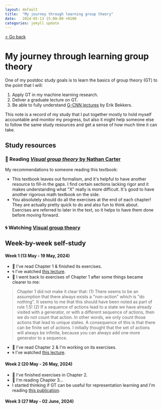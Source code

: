 ```yaml
---
layout: default
title:  "My journey through learning group theory"
date:   2024-05-13 15:00:00 +0100
categories: jekyll update
---
```


<p>
   <a href="/kamilazdybal.github.io/#blog">
      < Go back
  </a>
</p>

# My journey through learning group theory

One of my postdoc study goals is to learn the basics of group theory (GT) to the point that I will:

1. Apply GT in my machine learning research.
2. Deliver a graduate lecture on GT.
3. Be able to fully understand [G-CNN lectures](https://www.youtube.com/playlist?list=PL8FnQMH2k7jzPrxqdYufoiYVHim8PyZWd) by Erik Bekkers.

This note is a record of my study that I put together mostly to hold myself accountable and monitor my progress, 
but also it might help someone else to follow the same study resources and get a sense of how much time it can take.

## Study resources

### 📕 Reading [*Visual group theory* by Nathan Carter](https://github.com/liwei766/visual-group-theory/blob/master/visual%20group%20theory.pdf)

My recommendations to someone reading this textbook:

- This textbook leaves out formalism, and it's helpful to have another resource to fill-in the gaps. I find certain sections lacking rigor and it makes understanding what "X" really is more difficult. It's good to have another rigorous math textbook on the side.
- You absolutely should do all the exercises at the end of each chapter! They are actually pretty quick to do and also fun to think about. Exercises are referred to later in the text, so it helps to have them done before moving forward.

### 🌀 Watching [Visual group theory](https://www.youtube.com/playlist?list=PLwV-9DG53NDxU337smpTwm6sef4x-SCLv)

## Week-by-week self-study

#### Week 1 (13 May - 19 May, 2024)

- 📕 I've read Chapter 1 & finished its exercises.
- 🌀 I've watched [this lecture](https://youtu.be/UwTQdOop-nU).
- 📕 I went back to exercises of Chapter 1 after some things became clearer to me:

> Chapter 1 did not make it clear that:
> (1) There seems to be an assumption that there always exists a "non-action" which is "do nothing". It seems to me that this should have been noted as part of rule 1.5!
> (2) If a sequence of actions lead to a state we have already visited with a generator, or with a different
> sequence of actions, then we do not count that action. In other words, we only count those actions that lead
> to unique states. A consequence of this is that there can be finite set of actions. I initially thought that the
> set of actions will always be infinite, because you can always add one more generator to a sequence.
 
- 📕 I've read Chapter 2 & I'm working on its exercises.
- 🌀 I've watched [this lecture](https://youtu.be/vzEObOzsSKY).

#### Week 2 (20 May - 26 May, 2024)

- 📕 I've finished exercises in Chapter 2.
- 📕 I'm reading Chapter 3...
- I started thinking if GT can be useful for representation learning and I'm reading [this publication](https://proceedings.mlr.press/v206/marchetti23b.html).

#### Week 3 (27 May - 02 June, 2024)




